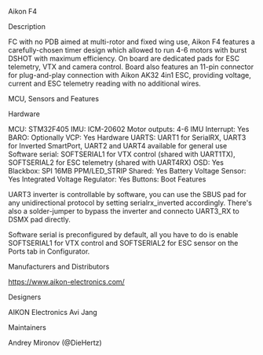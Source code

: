 Aikon F4

Description

FC with no PDB aimed at multi-rotor and fixed wing use, Aikon F4 features a carefully-chosen timer design which allowed to run 4-6 motors with burst DSHOT with maximum efficiency. On board are dedicated pads for ESC telemetry, VTX and camera control. Board also features an 11-pin connector for plug-and-play connection with Aikon AK32 4in1 ESC, providing voltage, current and ESC telemetry reading with no additional wires.

MCU, Sensors and Features

Hardware

MCU: STM32F405
IMU: ICM-20602
Motor outputs: 4-6
IMU Interrupt: Yes
BARO: Optionally
VCP: Yes
Hardware UARTS: UART1 for SerialRX, UART3 for Inverted SmartPort, UART2 and UART4 available for general use
Software serial: SOFTSERIAL1 for VTX control (shared with UART1TX), SOFTSERIAL2 for ESC telemetry (shared with UART4RX)
OSD: Yes
Blackbox: SPI 16MB
PPM/LED_STRIP Shared: Yes
Battery Voltage Sensor: Yes
Integrated Voltage Regulator: Yes
Buttons: Boot
Features

UART3 inverter is controllable by software, you can use the SBUS pad for any unidirectional protocol by setting serialrx_inverted accordingly. There's also a solder-jumper to bypass the inverter and connecto UART3_RX to DSMX pad directly.

Software serial is preconfigured by default, all you have to do is enable SOFTSERIAL1 for VTX control and SOFTSERIAL2 for ESC sensor on the Ports tab in Configurator.

Manufacturers and Distributors

https://www.aikon-electronics.com/

Designers

AIKON Electronics Avi Jang

Maintainers

Andrey Mironov (@DieHertz)